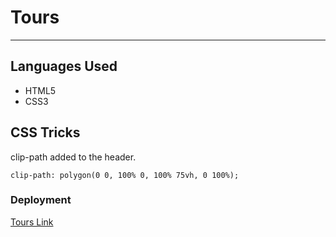# Tours
---


## Languages Used
- HTML5
- CSS3 

## CSS Tricks
clip-path added to the header. 
```
clip-path: polygon(0 0, 100% 0, 100% 75vh, 0 100%);
```


### Deployment
[Tours Link](https://randyaajr.github.io/tours/)